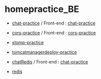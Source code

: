 # homepractice_BE

- [chat-practice](https://github.com/dhsj8405/homepractice_BE/tree/main/chat) / Front-end : [chat-practice](https://github.com/dhsj8405/homepractice_FE/tree/main/chat-practice)

- [cors-practice](https://github.com/dhsj8405/homepractice_BE/tree/main/cors) / Front-end : [cors-practice](https://github.com/dhsj8405/homepractice_FE/tree/main/cors-practice)

- [stomp-practice](https://github.com/dhsj8405/homepractice_BE/tree/main/stomp) 

- [tomcatmanagerdeploy-practice](https://github.com/dhsj8405/homepractice_BE/tree/main/tomcatmanagerdeploy) 

- [chatRedis](https://github.com/dhsj8405/homepractice_BE/tree/main/chatRedis) / Front-end : [chat-practice](https://github.com/dhsj8405/homepractice_FE/tree/main/chat-practice)

- [redis](https://github.com/dhsj8405/homepractice_BE/tree/main/redis)

